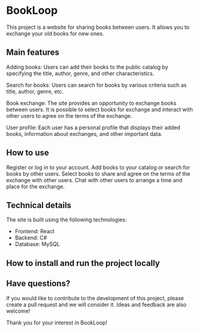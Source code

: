 # BookLoop
This project is a website for sharing books between users. It allows you to exchange your old books for new ones.

## Main features
Adding books: Users can add their books to the public catalog by specifying the title, author, genre, and other characteristics.

Search for books: Users can search for books by various criteria such as title, author, genre, etc.

Book exchange: The site provides an opportunity to exchange books between users. It is possible to select books for exchange and interact with other users to agree on the terms of the exchange.

User profile: Each user has a personal profile that displays their added books, information about exchanges, and other important data. 

## How to use
Register or log in to your account.
Add books to your catalog or search for books by other users.
Select books to share and agree on the terms of the exchange with other users.
Chat with other users to arrange a time and place for the exchange.

## Technical details
The site is built using the following technologies:

- Frontend: React
- Backend: C#
- Database: MySQL

## How to install and run the project locally

## Have questions? 
If you would like to contribute to the development of this project, please create a pull request and we will consider it. Ideas and feedback are also welcome!

Thank you for your interest in BookLoop!
